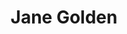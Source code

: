 ---
pid: LLA39
title: Jane Golden
location_transcription: 21st and Brandywine
zipcode: '19130'
outside_phl: 
neighborhood: Art Museum,Francisville
age: '18'
age_range: 13-19
instagram: 
image_file_name: LLA_39.jpg
proposal_transcription: I want a statue of Jane Golden b/c I think that she is a //monumental//
  piece of Philly.
topic: Figure,History,Philadelphia,Art,Women
topic_summary: 0, 0, 0, 0, 0
type: Sculpture Statue
keywords_other: Jane Golden, History, Murals, Philadelphia
credit: Olivis Zachs
image_labels: 
twitter: 
facebook: 
permalink: "/monuments/lla39/"
layout: item-page
---